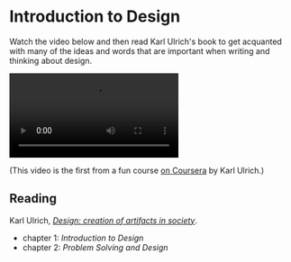 # Introduction to Design

Watch the video below and then read Karl Ulrich's book to get acquanted with many of the ideas and words that are important when writing and thinking about design.

![videoplayer](http://d396qusza40orc.cloudfront.net/design/recoded_videos%2F1a.%20What%20is%20Design-sep2012%20%5B3e88bfde%5D%20.mp4)

(This video is the first from a fun course [on Coursera](https://www.coursera.org/course/design) by Karl Ulrich.)

## Reading

Karl Ulrich, [*Design: creation of artifacts in society*](http://opim.wharton.upenn.edu/~ulrich/designbook.html).

* chapter 1: *Introduction to Design*
* chapter 2: *Problem Solving and Design*
